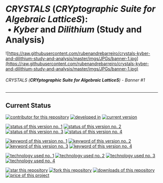 # **_CRYSTALS_** (**_CRYptographic Suite for Algebraic LatticeS_**): <br> &nbsp;&#x2022; **_Kyber_** and **_Dilithium_** (Study and Analysis)

![https://raw.githubusercontent.com/rubenandrebarreiro/crystals-kyber-and-dilithium-study-and-analysis/master/imgs/JPGs/banner-1.jpg](https://raw.githubusercontent.com/rubenandrebarreiro/crystals-kyber-and-dilithium-study-and-analysis/master/imgs/JPGs/banner-1.jpg)
###### CRYSTALS (**_CRYptographic Suite for Algebraic LatticeS_**) - Banner #1

***

## Current Status
[![contributor for this repository](https://img.shields.io/badge/contributor-rubenandrebarreiro-blue.svg)](https://github.com/rubenandrebarreiro/)
[![developed in](https://img.shields.io/badge/developed&nbsp;in-tecnico&nbsp;lisboa-blue.svg)](https://tecnico.ulisboa.pt/)
[![current version](https://img.shields.io/badge/version-1.0-magenta.svg)](https://github.com/rubenandrebarreiro/crystals-kyber-and-dilithium-study-and-analysis/)

[![status of this version no. 1](https://img.shields.io/badge/status-ongoing-orange.svg)](https://github.com/rubenandrebarreiro/crystals-kyber-and-dilithium-study-and-analysis/)
[![status of this version no. 2](https://img.shields.io/badge/status-beta-orange.svg)](https://github.com/rubenandrebarreiro/crystals-kyber-and-dilithium-study-and-analysis/)
[![status of this version no. 3](https://img.shields.io/badge/status-unstable-orange.svg)](https://github.com/rubenandrebarreiro/crystals-kyber-and-dilithium-study-and-analysis/)
[![status of this version no. 4](https://img.shields.io/badge/status-not&nbsp;documented-orange.svg)](https://github.com/rubenandrebarreiro/crystals-kyber-and-dilithium-study-and-analysis/)

[![keyword of this version no. 1](https://img.shields.io/badge/keyword-post&nbsp;quantum-brown.svg)](https://github.com/rubenandrebarreiro/crystals-kyber-and-dilithium-study-and-analysis/)
[![keyword of this version no. 2](https://img.shields.io/badge/keyword-lattice&nbsp;based-brown.svg)](https://github.com/rubenandrebarreiro/crystals-kyber-and-dilithium-study-and-analysis/)
[![keyword of this version no. 3](https://img.shields.io/badge/keyword-kyber-brown.svg)](https://github.com/rubenandrebarreiro/crystals-kyber-and-dilithium-study-and-analysis/)
[![keyword of this version no. 4](https://img.shields.io/badge/keyword-dilithium-brown.svg)](https://github.com/rubenandrebarreiro/crystals-kyber-and-dilithium-study-and-analysis/)

[![technology used no. 1](https://img.shields.io/badge/built&nbsp;with-jupyter&nbsp;notebook-red.svg)](https://www.jupyter.org/)
[![technology used no. 2](https://img.shields.io/badge/built&nbsp;with-java-red.svg)](http://www.java.com/)
[![technology used no. 3](https://img.shields.io/badge/built&nbsp;with-bouncy&nbsp;castle-red.svg)](https://www.bouncycastle.org/)
[![technology used no. 4](https://img.shields.io/badge/built&nbsp;with-tex-red.svg)](https://tug.org/texlive/)

[![star this repository](http://githubbadges.com/star.svg?user=rubenandrebarreiro&repo=crystals-kyber-and-dilithium-study-and-analysis&style=flat)](https://github.com/rubenandrebarreiro/crystals-kyber-and-dilithium-study-and-analysis/stargazers)
[![fork this repository](http://githubbadges.com/fork.svg?user=rubenandrebarreiro&repo=crystals-kyber-and-dilithium-study-and-analysis&style=flat)](https://github.com/rubenandrebarreiro/crystals-kyber-and-dilithium-study-and-analysis/fork)
[![downloads of this repository](https://img.shields.io/github/downloads/rubenandrebarreiro/crystals-kyber-and-dilithium-study-and-analysis/total.svg)](https://github.com/rubenandrebarreiro/crystals-kyber-and-dilithium-study-and-analysis/archive/master.zip)
[![price of this project](https://img.shields.io/badge/price-free-success.svg)](https://github.com/rubenandrebarreiro/crystals-kyber-and-dilithium-study-and-analysis/archive/master.zip)
